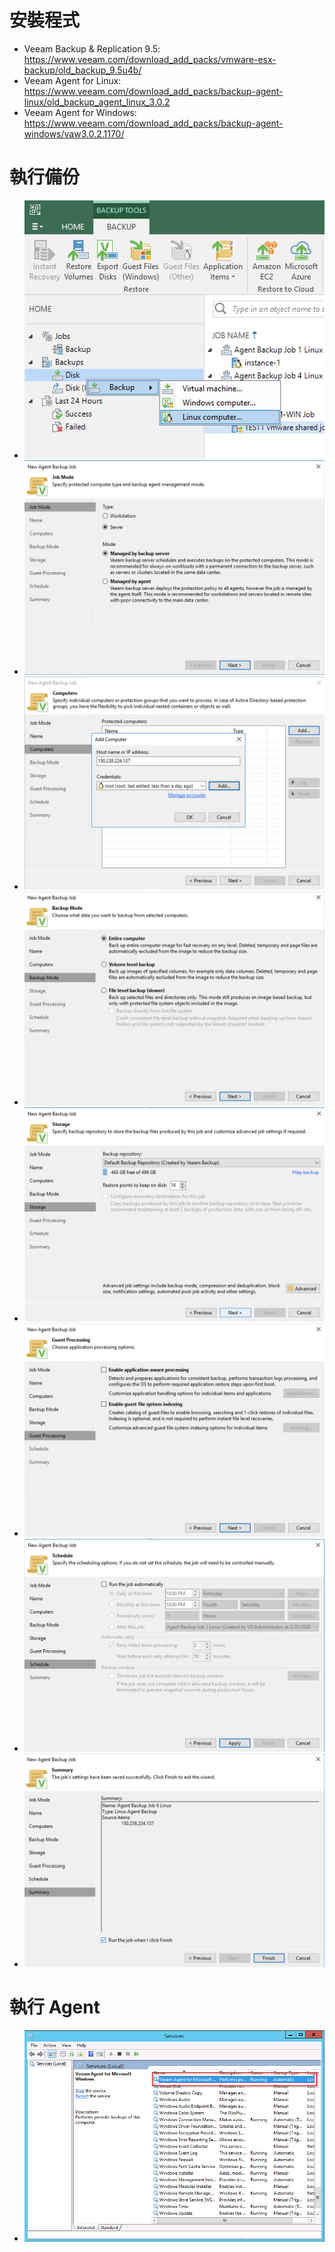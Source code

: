 # 安裝程式
- Veeam Backup & Replication 9.5: https://www.veeam.com/download_add_packs/vmware-esx-backup/old_backup_9.5u4b/
- Veeam Agent for Linux: https://www.veeam.com/download_add_packs/backup-agent-linux/old_backup_agent_linux_3.0.2
- Veeam Agent for Windows: https://www.veeam.com/download_add_packs/backup-agent-windows/vaw3.0.2.1170/

# 執行備份
- ![](https://github.com/ShaqtinAFool/gitbook/blob/master/img/veeam/backup-sop-1.png?raw=true)
- ![](https://github.com/ShaqtinAFool/gitbook/blob/master/img/veeam/backup-sop-2.png?raw=true)
- ![](https://github.com/ShaqtinAFool/gitbook/blob/master/img/veeam/backup-sop-3.png?raw=true)
- ![](https://github.com/ShaqtinAFool/gitbook/blob/master/img/veeam/backup-sop-4.png?raw=true)
- ![](https://github.com/ShaqtinAFool/gitbook/blob/master/img/veeam/backup-sop-5.png?raw=true)
- ![](https://github.com/ShaqtinAFool/gitbook/blob/master/img/veeam/backup-sop-6.png?raw=true)
- ![](https://github.com/ShaqtinAFool/gitbook/blob/master/img/veeam/backup-sop-7.png?raw=true)
- ![](https://github.com/ShaqtinAFool/gitbook/blob/master/img/veeam/backup-sop-8.png?raw=true)

# 執行 Agent
- ![](https://github.com/ShaqtinAFool/gitbook/blob/master/img/veeam/execute-windows-agent.png?raw=true)